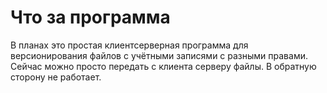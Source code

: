 # Что за программа

В планах это простая клиентсерверная программа для версионирования файлов с учётными записями с разными правами. Сейчас можно просто передать с клиента серверу файлы. В обратную сторону не работает.

